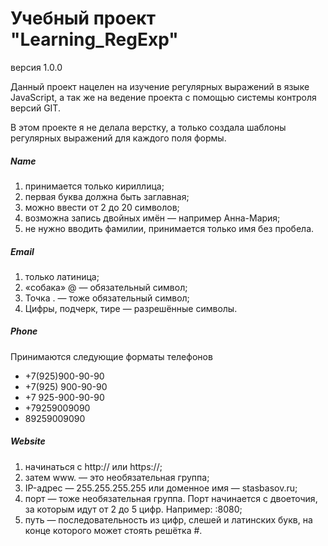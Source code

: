 Учебный проект "Learning_RegExp"
===============================
версия 1.0.0

Данный проект нацелен на изучение регулярных выражений в языке JavaScript,
а так же на ведение проекта с помощью  системы контроля версий GIT.

В этом проекте я не делала верстку, а только создала шаблоны регулярных
выражений для каждого поля формы. 

##### Name
1. принимается только кириллица;
2. первая буква должна быть заглавная;
3. можно ввести от 2 до 20 символов; 
4. возможна запись двойных имён — например Анна-Мария;
5. не нужно вводить фамилии, принимается только имя без пробела.

##### Email
1.	только латиница;
2.	«собака» @ — обязательный символ;
3.	Точка . — тоже обязательный символ;
4.	Цифры, подчерк, тире — разрешённые символы.

##### Phone
Принимаются следующие форматы телефонов
* +7(925)900-90-90
* +7(925) 900-90-90
* +7 925-900-90-90
* +79259009090
* 89259009090

##### Website
1.	начинаться с http:// или https://;
2.	затем www. — это необязательная группа;
3.	IP-адрес — 255.255.255.255 или доменное имя — stasbasov.ru;
4.	порт — тоже необязательная группа. Порт начинается с двоеточия, за которым идут от 2 до 5 цифр. Например: :8080;
5.	путь — последовательность из цифр, слешей и латинских букв, на конце которого может стоять решётка #.




